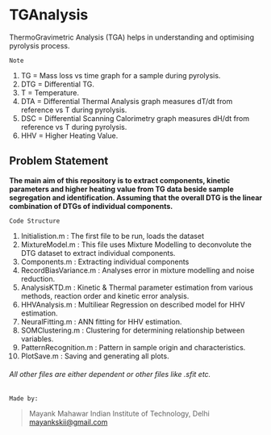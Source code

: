 # TGAnalysis
ThermoGravimetric Analysis (TGA) helps in understanding and optimising pyrolysis process.

    Note
1.  TG = Mass loss vs time graph for a sample during pyrolysis.
2.  DTG = Differential TG.
3.  T = Temperature.
4.  DTA = Differential Thermal Analysis graph measures dT/dt from reference vs T during pyrolysis.
5.  DSC = Differential Scanning Calorimetry graph measures dH/dt from reference vs T during pyrolysis.
6.  HHV = Higher Heating Value.

## Problem Statement
   **The main aim of this repository is to extract components, kinetic parameters and higher heating value from TG data beside sample segregation and identification. Assuming that the overall DTG is the linear combination of DTGs of individual components.**

    Code Structure
1.  Initialistion.m : The first file to be run, loads the dataset
2.  MixtureModel.m : This file uses Mixture Modelling to deconvolute the DTG dataset to extract individual components.
3.  Components.m : Extracting individual components
4.  RecordBiasVariance.m : Analyses error in mixture modelling and noise reduction.
5.  AnalysisKTD.m : Kinetic & Thermal parameter estimation from various methods, reaction order and kinetic error analysis.
6.  HHVAnalysis.m : Multiliear Regression on described model for HHV estimation.
7.  NeuralFitting.m : ANN fitting for HHV estimation.
8.  SOMClustering.m : Clustering for determining relationship between variables.
9.  PatternRecognition.m : Pattern in sample origin and characteristics.
10. PlotSave.m : Saving and generating all plots.

###### All other files are either dependent or other files like .sfit etc.

    Made by:
> Mayank Mahawar
> Indian Institute of Technology, Delhi
> mayankskii@gmail.com
